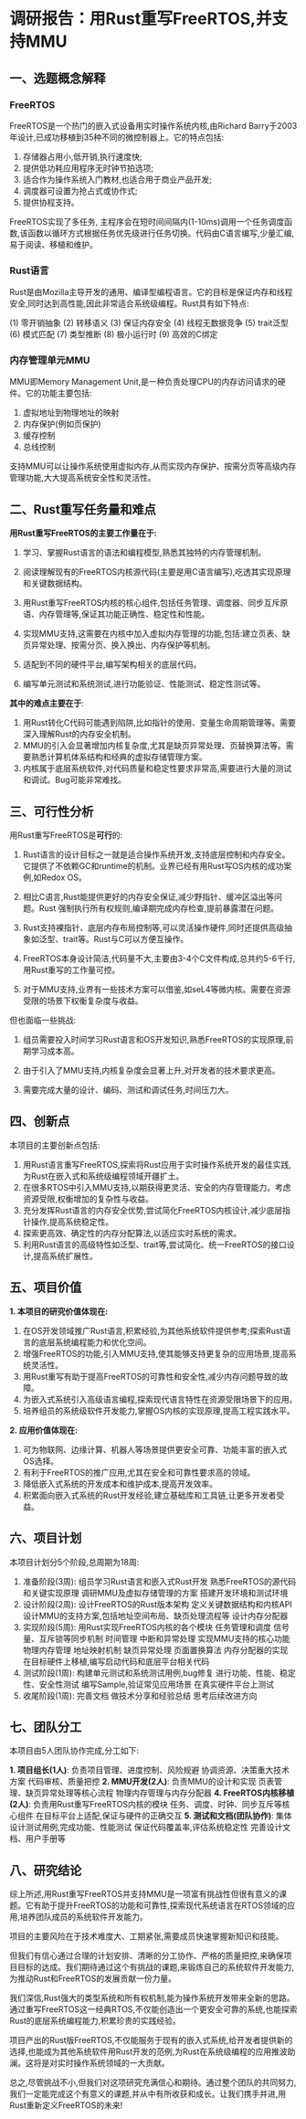 # 调研报告：用Rust重写FreeRTOS,并支持MMU

## 一、选题概念解释

### FreeRTOS
FreeRTOS是一个热门的嵌入式设备用实时操作系统内核,由Richard Barry于2003年设计,已成功移植到35种不同的微控制器上。它的特点包括:

1. 存储器占用小,低开销,执行速度快;
2.  提供低功耗应用程序无时钟节拍选项;
3. 适合作为操作系统入门教材,也适合用于商业产品开发;
4. 调度器可设置为抢占式或协作式;
5. 提供协程支持。

FreeRTOS实现了多任务, 主程序会在短时间间隔内(1-10ms)调用一个任务调度函数,该函数以循环方式根据任务优先级进行任务切换。代码由C语言编写,少量汇编,易于阅读、移植和维护。

### Rust语言
Rust是由Mozilla主导开发的通用、编译型编程语言。它的目标是保证内存和线程安全,同时达到高性能,因此非常适合系统级编程。Rust具有如下特点:

(1) 零开销抽象
(2) 转移语义
(3) 保证内存安全
(4) 线程无数据竞争
(5) trait泛型
(6) 模式匹配
(7) 类型推断
(8) 极小运行时
(9) 高效的C绑定

### 内存管理单元MMU
MMU即Memory Management Unit,是一种负责处理CPU的内存访问请求的硬件。它的功能主要包括:

1. 虚拟地址到物理地址的映射
2. 内存保护(例如页保护)
3. 缓存控制
4. 总线控制

支持MMU可以让操作系统使用虚拟内存,从而实现内存保护、按需分页等高级内存管理功能,大大提高系统安全性和灵活性。

## 二、Rust重写任务量和难点

**用Rust重写FreeRTOS的主要工作量在于:**

1. 学习、掌握Rust语言的语法和编程模型,熟悉其独特的内存管理机制。

2. 阅读理解现有的FreeRTOS内核源代码(主要是用C语言编写),吃透其实现原理和关键数据结构。

3. 用Rust重写FreeRTOS内核的核心组件,包括任务管理、调度器、同步互斥原语、内存管理等,保证其功能正确性、稳定性和性能。

4. 实现MMU支持,这需要在内核中加入虚拟内存管理的功能,包括:建立页表、缺页异常处理、按需分页、换入换出、内存保护等机制。

5. 适配到不同的硬件平台,编写架构相关的底层代码。

6. 编写单元测试和系统测试,进行功能验证、性能测试、稳定性测试等。

**其中的难点主要在于**:

1. 用Rust转化C代码可能遇到陷阱,比如指针的使用、变量生命周期管理等。需要深入理解Rust的内存安全机制。
2. MMU的引入会显著增加内核复杂度,尤其是缺页异常处理、页替换算法等。需要熟悉计算机体系结构和经典的虚拟存储管理方案。
3. 内核属于底层系统软件,对代码质量和稳定性要求非常高,需要进行大量的测试和调试。Bug可能非常难找。

## 三、可行性分析

用Rust重写FreeRTOS是**可行**的:

1. Rust语言的设计目标之一就是适合操作系统开发,支持底层控制和内存安全。它提供了不依赖GC和runtime的机制。业界已经有用Rust写OS内核的成功案例,如Redox OS。

2. 相比C语言,Rust能提供更好的内存安全保证,减少野指针、缓冲区溢出等问题。Rust 强制执行所有权规则,编译期完成内存检查,提前暴露潜在问题。

3. Rust支持裸指针、底层内存布局控制等,可以灵活操作硬件,同时还提供高级抽象如泛型、trait等。Rust与C可以方便互操作。

4. FreeRTOS本身设计简洁,代码量不大,主要由3-4个C文件构成,总共约5-6千行,用Rust重写的工作量可控。

5. 对于MMU支持,业界有一些技术方案可以借鉴,如seL4等微内核。需要在资源受限的场景下权衡复杂度与收益。

但也面临一些挑战:

1. 组员需要投入时间学习Rust语言和OS开发知识,熟悉FreeRTOS的实现原理,前期学习成本高。
2. 由于引入了MMU支持,内核复杂度会显著上升,对开发者的技术要求更高。

3. 需要完成大量的设计、编码、测试和调试任务,时间压力大。

## 四、创新点

本项目的主要创新点包括:

1. 用Rust语言重写FreeRTOS,探索将Rust应用于实时操作系统开发的最佳实践,为Rust在嵌入式和系统级编程领域开疆扩土。
2. 在很多RTOS中引入MMU支持,以期获得更灵活、安全的内存管理能力。考虑资源受限,权衡增加的复杂性与收益。
3. 充分发挥Rust语言的内存安全优势,尝试简化FreeRTOS内核设计,减少底层指针操作,提高系统稳定性。
4. 探索更高效、确定性的内存分配算法,以适应实时系统的需求。
5. 利用Rust语言的高级特性如泛型、trait等,尝试简化、统一FreeRTOS的接口设计,提高系统扩展性。

## 五、项目价值

**1. 本项目的研究价值体现在:**

1. 在OS开发领域推广Rust语言,积累经验,为其他系统软件提供参考;探索Rust语言的底层系统编程能力和优化空间。
2. 增强FreeRTOS的功能,引入MMU支持,使其能够支持更复杂的应用场景,提高系统灵活性。
3. 用Rust重写有助于提高FreeRTOS的可靠性和安全性,减少内存问题导致的故障。
4. 为嵌入式系统引入高级语言编程,探索现代语言特性在资源受限场景下的应用。
5. 培养组员的系统级软件开发能力,掌握OS内核的实现原理,提高工程实践水平。

**2. 应用价值体现在:**

1. 可为物联网、边缘计算、机器人等场景提供更安全可靠、功能丰富的嵌入式OS选择。
2. 有利于FreeRTOS的推广应用,尤其在安全和可靠性要求高的领域。
3. 降低嵌入式系统的开发成本和维护成本,提高开发效率。
4. 积累面向嵌入式系统的Rust开发经验,建立基础库和工具链,让更多开发者受益。

## 六、项目计划

本项目计划分5个阶段,总周期为18周:

1. 准备阶段(3周):
   组员学习Rust语言和嵌入式Rust开发
   熟悉FreeRTOS的源代码和关键实现原理
   调研MMU及虚拟存储管理的方案
   搭建开发环境和测试环境
2. 设计阶段(2周):
   设计FreeRTOS的Rust版本架构
   定义关键数据结构和内核API
   设计MMU的支持方案,包括地址空间布局、缺页处理流程等
   设计内存分配器
3. 实现阶段(5周):
   用Rust实现FreeRTOS内核的各个模块
   任务管理和调度
   信号量、互斥锁等同步机制
   时间管理
   中断和异常处理
   实现MMU支持的核心功能
   物理内存管理
   地址映射机制
   缺页异常处理
   页面置换算法
   内存分配器的实现
   在目标硬件上移植,编写启动代码和底层平台相关代码
4. 测试阶段(1周):
   构建单元测试和系统测试用例,bug修复
   进行功能、性能、稳定性、安全性测试
   编写Sample,验证常见应用场景
   在真实硬件平台上测试
5. 收尾阶段(1周):
   完善文档
   做技术分享和经验总结
   思考后续改进方向

## 七、团队分工

本项目由5人团队协作完成,分工如下:

**1. 项目组长(1人)**:
负责项目管理、进度控制、风险规避
协调资源、决策重大技术方案
代码审核、质量把控
**2. MMU开发(2人)**:
负责MMU的设计和实现
页表管理、缺页异常处理等核心流程
物理内存管理与内存分配器
**4. FreeRTOS内核移植(2人)**:
负责用Rust重写FreeRTOS内核的模块
任务、调度、时钟、同步互斥等核心组件
在目标平台上适配,保证与硬件的正确交互
**5. 测试和文档(团队协作)**:
集体设计测试用例,完成功能、性能测试
保证代码覆盖率,评估系统稳定性
完善设计文档、用户手册等

## 八、研究结论

综上所述,用Rust重写FreeRTOS并支持MMU是一项富有挑战性但很有意义的课题。它有助于提升FreeRTOS的功能和可靠性,探索现代系统语言在RTOS领域的应用,培养团队成员的系统软件开发能力。

项目的主要风险在于技术难度大、工期紧张,需要成员快速掌握新知识和技能。

但我们有信心通过合理的计划安排、清晰的分工协作、严格的质量把控,来确保项目目标的达成。我们期待通过这个有挑战的课题,来锻炼自己的系统软件开发能力,为推动Rust和FreeRTOS的发展贡献一份力量。

我们深信,Rust强大的类型系统和所有权机制,能为操作系统开发带来全新的思路。通过重写FreeRTOS这一经典RTOS,不仅能创造出一个更安全可靠的系统,也能探索Rust的底层系统编程能力,积累珍贵的实践经验。

项目产出的Rust版FreeRTOS,不仅能服务于现有的嵌入式系统,给开发者提供新的选择,也能成为其他系统软件用Rust开发的范例,为Rust在系统级编程的应用推波助澜。这将是对实时操作系统领域的一大贡献。

总之,尽管挑战不小,但我们对这项研究充满信心和期待。通过整个团队的共同努力,我们一定能完成这个有意义的课题,并从中有所收获和成长。让我们携手并进,用Rust重新定义FreeRTOS的未来!
